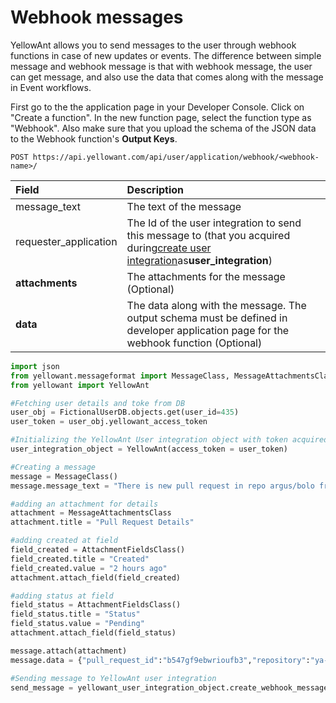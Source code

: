 # Webhook messages

YellowAnt allows you to send messages to the user through webhook functions in case of new updates or events. The difference between simple message and webhook message is that with webhook message, the user can get message, and also use the data that comes along with the message in Event workflows.

First go to the the application page in your Developer Console. Click on "Create a function". In the new function page, select the function type as "Webhook". Also make sure that you upload the schema of the JSON data to the Webhook function's **Output Keys**.

`POST https://api.yellowant.com/api/user/application/webhook/<webhook-name>/`

| Field | Description |
| :--- | :--- |
| message\_text | The text of the message |
| requester\_application | The Id of the user integration to send this message to \(that you acquired during[create user integration](https://yellowant.com/api/#create-a-user-integration)as**user\_integration**\) |
| **attachments** | The attachments for the message \(Optional\) |
| **data** | The data along with the message. The output schema must be defined in developer application page for the webhook function \(Optional\) |

```python
import json
from yellowant.messageformat import MessageClass, MessageAttachmentsClass, MessageButtonsClass
from yellowant import YellowAnt

#Fetching user details and toke from DB
user_obj = FictionalUserDB.objects.get(user_id=435)
user_token = user_obj.yellowant_access_token

#Initializing the YellowAnt User integration object with token acquired during authentication (OAuth2)
user_integration_object = YellowAnt(access_token = user_token)

#Creating a message
message = MessageClass()
message.message_text = "There is new pull request in repo argus/bolo from Perry Johnson"

#adding an attachment for details
attachment = MessageAttachmentsClass
attachment.title = "Pull Request Details"

#adding created at field
field_created = AttachmentFieldsClass()
field_created.title = "Created"
field_created.value = "2 hours ago"
attachment.attach_field(field_created)

#adding status at field
field_status = AttachmentFieldsClass()
field_status.title = "Status"
field_status.value = "Pending"
attachment.attach_field(field_status)

message.attach(attachment)
message.data = {"pull_request_id":"b547gf9ebwrioufb3","repository":"ya-main", "time":19867384, "status":"pending"}

#Sending message to YellowAnt user integration
send_message = yellowant_user_integration_object.create_webhook_message(requester_application = user_integration_object.user_integration_id, webhook_name = "some_webhook_function_invoke_name",**message.get_dict())
```

